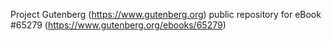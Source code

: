 Project Gutenberg (https://www.gutenberg.org) public repository for
eBook #65279 (https://www.gutenberg.org/ebooks/65279)
